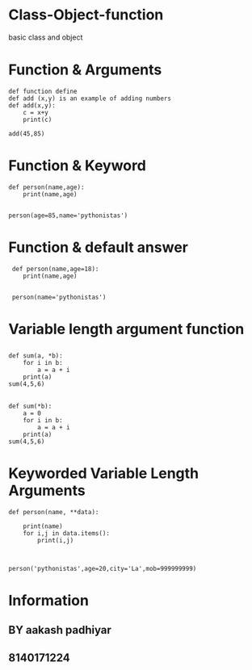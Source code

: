 # Class-Object-function
basic class and object
# Function & Arguments

    def function define
    def add (x,y) is an example of adding numbers
    def add(x,y):
        c = x+y
        print(c)

    add(45,85)

# Function & Keyword

    def person(name,age):
        print(name,age)


    person(age=85,name='pythonistas')

# Function & default answer
 
     def person(name,age=18):
        print(name,age)


     person(name='pythonistas')

# Variable length argument function
##
    def sum(a, *b):
        for i in b:
            a = a + i
        print(a)
    sum(4,5,6)
##
    def sum(*b):
        a = 0
        for i in b:
            a = a + i
        print(a)
    sum(4,5,6)
##


# Keyworded Variable Length Arguments

    def person(name, **data):

        print(name)
        for i,j in data.items():
            print(i,j)



    person('pythonistas',age=20,city='La',mob=999999999)
    
# Information

## BY aakash padhiyar

## 8140171224
